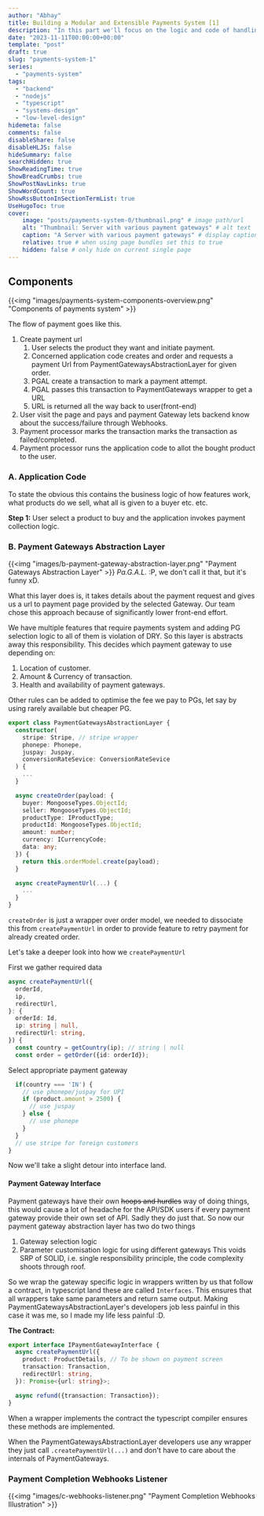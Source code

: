```yaml
---
author: "Abhay"
title: Building a Modular and Extensible Payments System [1]
description: "In this part we'll focus on the logic and code of handling our payments"
date: "2023-11-11T00:00:00+00:00"
template: "post"
draft: true
slug: "payments-system-1"
series:
  - "payments-system"
tags:
  - "backend"
  - "nodejs"
  - "typescript"
  - "systems-design"
  - "low-level-design"
hidemeta: false
comments: false
disableShare: false
disableHLJS: false
hideSummary: false
searchHidden: true
ShowReadingTime: true
ShowBreadCrumbs: true
ShowPostNavLinks: true
ShowWordCount: true
ShowRssButtonInSectionTermList: true
UseHugoToc: true
cover:
    image: "posts/payments-system-0/thumbnail.png" # image path/url
    alt: "Thumbnail: Server with various payment gateways" # alt text
    caption: "A Server with various payment gateways" # display caption under cover
    relative: true # when using page bundles set this to true
    hidden: false # only hide on current single page
---
```


## Components
{{<img "images/payments-system-components-overview.png" "Components of payments system" >}}

The flow of payment goes like this.
1. Create payment url
    1. User selects the product they want and initiate payment.
    2. Concerned application code creates and order and requests a payment Url from PaymentGatewaysAbstractionLayer for given order.
    3. PGAL create a transaction to mark a payment attempt.
    4. PGAL passes this transaction to PaymentGateways wrapper to get a URL 
    5. URL is returned all the way back to user(front-end)
2. User visit the page and pays and payment Gateway lets backend know about the success/failure through Webhooks.
3. Payment processor marks the transaction marks the transaction as failed/completed.
4. Payment processor runs the application code to allot the bought product to the user.

### A. Application Code
To state the obvious this contains the business logic of how features work, what products do we sell, what all is given to a buyer etc. etc.

**Step 1:**
User select a product to buy and the application invokes payment collection logic.

### B. Payment Gateways Abstraction Layer
{{<img "images/b-payment-gateway-abstraction-layer.png" "Payment Gateways Abstraction Layer" >}}
*Pa.G.A.L.* :P, we don't call it that, but it's funny xD.

What this layer does is, it takes details about the payment request and gives us a url to payment page provided by the selected Gateway. Our team chose this approach because of significantly lower front-end effort.

We have multiple features that require payments system and adding PG selection logic to all of them is violation of DRY.
So this layer is abstracts away this responsibility. This decides which payment gateway to use depending on:
1. Location of customer.
2. Amount & Currency of transaction.
3. Health and availability of payment gateways.

Other rules can be added to optimise the fee we pay to PGs, let say by using rarely available but cheaper PG.

```typescript
export class PaymentGatewaysAbstractionLayer {
  constructor(
    stripe: Stripe, // stripe wrapper
    phonepe: Phonepe,
    juspay: Juspay,
    conversionRateSevice: ConversionRateSevice
  ) {
    ...
  }

  async createOrder(payload: {
    buyer: MongooseTypes.ObjectId;
    seller: MongooseTypes.ObjectId;
    productType: IProductType;
    productId: MongooseTypes.ObjectId;
    amount: number;
    currency: ICurrencyCode;
    data: any;
  }) {
    return this.orderModel.create(payload);
  }

  async createPaymentUrl(...) {
    ...
  }
}
```

`createOrder` is just a wrapper over order model, we needed to dissociate this from `createPaymentUrl` in order to provide feature to retry payment for already created order.

Let's take a deeper look into how we `createPaymentUrl`

First we gather required data
```typescript
async createPaymentUrl({
  orderId,
  ip,
  redirectUrl,
}: {
  orderId: Id,
  ip: string | null,
  redirectUrl: string,
}) {
  const country = getCountry(ip); // string | null
  const order = getOrder({id: orderId});
```

Select appropriate payment gateway
```typescript
  if(country === 'IN') {
    // use phonepe/juspay for UPI
    if (product.amount > 2500) {
      // use juspay
    } else {
      // use phonepe
    }
  }
  // use stripe for foreign customers
}
```

Now we'll take a slight detour into interface land.
#### Payment Gateway Interface
Payment gateways have their own ~~hoops and hurdles~~ way of doing things, this would cause a lot of headache for the API/SDK users if every payment gateway provide their own set of API. Sadly they do just that. So now our payment gateway abstraction layer has two do two things 
1. Gateway selection logic
2. Parameter customisation logic for using different gateways
This voids SRP of SOLID, i.e. single responsibility principle, the code complexity shoots through roof.

So we wrap the gateway specific logic in wrappers written by us that follow a contract, in typescript land these are called `Interfaces`. This ensures that all wrappers take same parameters and return same output. Making PaymentGatewaysAbstractionLayer's developers job less painful in this case it was me, so I made my life less painful :D.

**The Contract:**
```typescript
export interface IPaymentGatewayInterface {
  async createPaymentUrl({
    product: ProductDetails, // To be shown on payment screen
    transaction: Transaction,
    redirectUrl: string,
  }): Promise<{url: string}>;

  async refund({transaction: Transaction});
}
```

When a wrapper implements the contract the typescript compiler ensures these methods are implemented.

When the PaymentGatewaysAbstractionLayer developers use any wrapper they just call `.createPaymentUrl(...)` and don't have to care about the internals of PaymentGateways.

### Payment Completion Webhooks Listener
{{<img "images/c-webhooks-listener.png" "Payment Completion Webhooks Illustration" >}}
